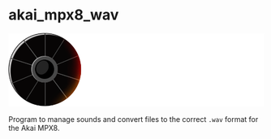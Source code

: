# akai_mpx8_wav

![Logo](./images/banner.png)

Program to manage sounds and convert files to the correct `.wav` format for the Akai MPX8.
